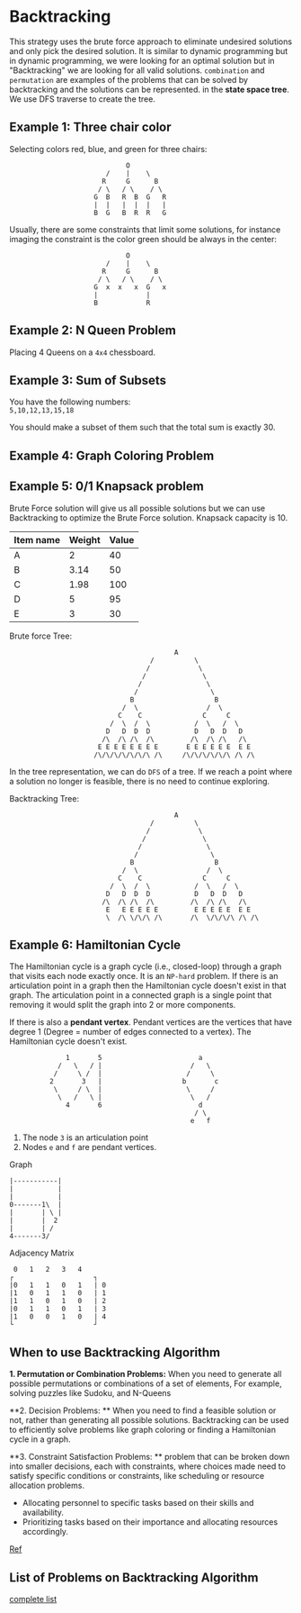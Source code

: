 # Backtracking 
This strategy uses the brute force approach to eliminate undesired solutions and only pick the desired solution. It is similar to 
dynamic programming but in dynamic programming, we were looking for an optimal solution but in "Backtracking" we are looking for all valid solutions.
`combination` and `permutation` are examples of the problems that can be solved by backtracking and the solutions can be represented.
in the **state space tree**. We use DFS traverse to create the tree.

## Example 1: Three chair color
Selecting colors red, blue, and green for three chairs:

```
                             O
                        /    |    \  
                       R     G      B
                      / \   / \    / \                       
                     G  B   R  B  G   R 
                     |  |   |  |  |   |
                     B  G   B  R  R   G                      
```
Usually, there are some constraints that limit some solutions, for instance imaging the constraint is the color green should be always in the center:



```
                             O
                        /    |    \  
                       R     G      B
                      / \   / \    / \                       
                     G  x  x   x  G   x 
                     |            |    
                     B            R                          
```
## Example 2: N Queen Problem
Placing 4 Queens on a `4x4` chessboard.

## Example 3: Sum of Subsets
You have the following numbers:  
`5,10,12,13,15,18`  

You should make a subset of them such that the total sum is exactly 30.

## Example 4: Graph Coloring Problem

## Example 5: 0/1 Knapsack problem
Brute Force solution will give us all possible solutions but we can use Backtracking to optimize the Brute Force solution.
Knapsack capacity is 10.

| Item name | Weight  | Value |
| ----------|---------| ----- |
| A         | 2       | 40    |
| B         | 3.14    | 50    | 
| C         | 1.98    | 100   | 
| D         | 5       | 95    |
| E         | 3       | 30    |


Brute force Tree:

```
                                         A
                                   /          \
                                  /            \
                                 /              \
                                /                \
                               /                  \
                              B                    B
                            /  \                 /  \
                           C    C               C     C
                         /  \  /  \           /  \   /  \
                        D   D  D  D           D   D  D   D
                       /\  /\ /\  /\         /\  /\ /\   /\
                      E E E E E E E E       E E E E E E  E E
                     /\/\/\/\/\/\/\ /\     /\/\/\/\/\/\ /\ /\   

```  
In the tree representation, we can do `DFS` of a tree. If we reach a point where a solution no longer is feasible, there is no need to continue exploring. 


Backtracking Tree:

```
                                         A
                                   /          \
                                  /            \
                                 /              \
                                /                \
                               /                  \
                              B                    B
                            /  \                 /  \
                           C    C               C     C
                         /  \  /  \           /  \   /  \
                        D   D  D  D           D   D  D   D
                       /\  /\ /\  /\         /\  /\ /\   /\
                        E   E E E E E         E E E E E  E E
                        \  /\ \/\/\ /\       /\  \/\/\/\ /\ /\   

```  

## Example 6: Hamiltonian Cycle
The Hamiltonian cycle is a graph cycle (i.e., closed-loop) through a graph that visits each node exactly once. It is an `NP-hard` problem.
If there is an articulation point in a graph then the Hamiltonian cycle doesn't exist in that graph. The articulation point in a connected graph is a single point that removing it  would split the graph into 2 or more components.

If there is also a **pendant vertex**. Pendant vertices are the vertices that have degree 1 (Degree = number of edges connected to a vertex).
The Hamiltonian cycle doesn't exist.

```
              1       5                        a  
            /   \   / |                      /   \ 
           /     \ /  |                     /     \
          2       3   |                    b       c 
           \     / \  |                     \     /   
            \   /   \ |                      \   /
              4       6                        d
                                              / \
                                             e   f
```
1) The node `3` is an articulation point
2) Nodes `e` and `f` are pendant vertices.



Graph
```
|-----------|
|           |
|           |
0-------1\  |
|       | \ |
|       |  2
|       | /
4-------3/
```

Adjacency Matrix
```
 0   1   2   3   4
┌                    ┐
|0   1   1   0   1   | 0
|1   0   1   1   0   | 1
|1   1   0   1   0   | 2
|0   1   1   0   1   | 3
|1   0   0   1   0   | 4
└                    ┘
```


## When to use Backtracking Algorithm

**1. Permutation or Combination Problems:**
When you need to generate all possible permutations or combinations of a set of elements, For example, solving puzzles like Sudoku, and N-Queens

**2. Decision Problems: **
When you need to find a feasible solution or not, rather than generating all possible solutions. Backtracking can be used to efficiently solve problems like graph coloring or finding a Hamiltonian cycle in a graph.

**3. Constraint Satisfaction Problems: **
 problem that can be broken down into smaller decisions, each with constraints, where choices made need to satisfy specific conditions or constraints, like scheduling or resource allocation problems.
 - Allocating personnel to specific tasks based on their skills and availability.
 - Prioritizing tasks based on their importance and allocating resources accordingly.


[Ref](https://intellipaat.com/blog/backtracking-algorithm/#:~:text=For%20example%2C%20solving%20Sudoku%20or,problems%20by%20exploring%20solution%20spaces.)

## List of Problems on Backtracking Algorithm

[complete list](https://www.geeksforgeeks.org/backtracking-algorithms/)










